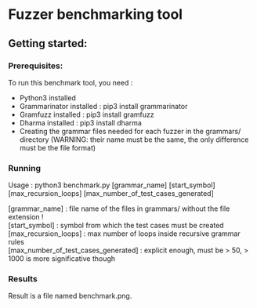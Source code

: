 # Fuzzer benchmarking tool

## Getting started:

### Prerequisites:

To run this benchmark tool, you need :
- Python3 installed
- Grammarinator installed : pip3 install grammarinator
- Gramfuzz installed : pip3 install gramfuzz
- Dharma installed : pip3 install dharma
- Creating the grammar files needed for each fuzzer in the grammars/ directory (WARNING: their name must be the same, the only difference must be the file format)

### Running

Usage : python3 benchmark.py [grammar_name] [start_symbol] [max_recursion_loops] [max_number_of_test_cases_generated]

[grammar_name] : file name of the files in grammars/ without the file extension ! <br />
[start_symbol] : symbol from which the test cases must be created <br />
[max_recursion_loops] : max number of loops inside recursive grammar rules <br />
[max_number_of_test_cases_generated] : explicit enough, must be > 50, > 1000 is more significative though <br />

### Results

Result is a file named benchmark.png.

